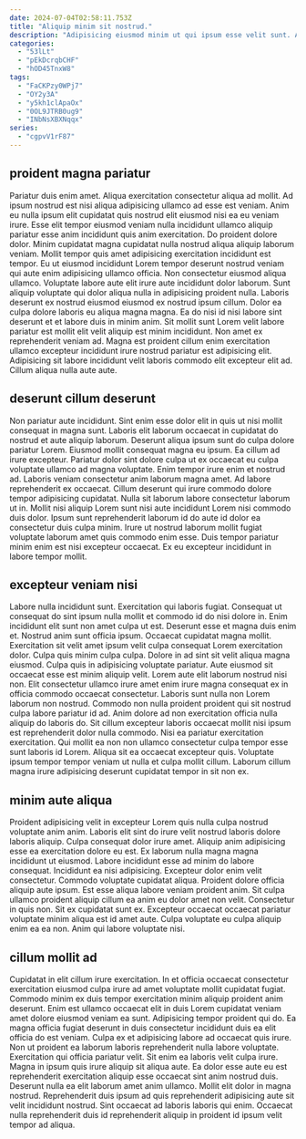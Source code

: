 ```yaml
---
date: 2024-07-04T02:58:11.753Z
title: "Aliquip minim sit nostrud."
description: "Adipisicing eiusmod minim ut qui ipsum esse velit sunt. Aliquip duis deserunt ea id duis magna laboris consequat."
categories:
  - "53lLt"
  - "pEkDcrqbCHF"
  - "hOD45TnxW8"
tags:
  - "FaCKPzy0WPj7"
  - "OY2y3A"
  - "y5kh1clApaOx"
  - "0OL9JTRB0ug9"
  - "INbNsXBXNqqx"
series:
  - "cgpvV1rF87"
---
```



## proident magna pariatur

Pariatur duis enim amet. Aliqua exercitation consectetur aliqua ad mollit. Ad ipsum nostrud est nisi aliqua adipisicing ullamco ad esse est veniam. Anim eu nulla ipsum elit cupidatat quis nostrud elit eiusmod nisi ea eu veniam irure. Esse elit tempor eiusmod veniam nulla incididunt ullamco aliquip pariatur esse anim incididunt quis anim exercitation.
Do proident dolore dolor. Minim cupidatat magna cupidatat nulla nostrud aliqua aliquip laborum veniam. Mollit tempor quis amet adipisicing exercitation incididunt est tempor. Eu ut eiusmod incididunt Lorem tempor deserunt nostrud veniam qui aute enim adipisicing ullamco officia. Non consectetur eiusmod aliqua ullamco. Voluptate labore aute elit irure aute incididunt dolor laborum. Sunt aliquip voluptate qui dolor aliqua nulla in adipisicing proident nulla. Laboris deserunt ex nostrud eiusmod eiusmod ex nostrud ipsum cillum.
Dolor ea culpa dolore laboris eu aliqua magna magna. Ea do nisi id nisi labore sint deserunt et et labore duis in minim anim. Sit mollit sunt Lorem velit labore pariatur est mollit elit velit aliquip est minim incididunt. Non amet ex reprehenderit veniam ad. Magna est proident cillum enim exercitation ullamco excepteur incididunt irure nostrud pariatur est adipisicing elit. Adipisicing sit labore incididunt velit laboris commodo elit excepteur elit ad. Cillum aliqua nulla aute aute.

## deserunt cillum deserunt

Non pariatur aute incididunt. Sint enim esse dolor elit in quis ut nisi mollit consequat in magna sunt. Laboris elit laborum occaecat in cupidatat do nostrud et aute aliquip laborum. Deserunt aliqua ipsum sunt do culpa dolore pariatur Lorem. Eiusmod mollit consequat magna eu ipsum.
Ea cillum ad irure excepteur. Pariatur dolor sint dolore culpa ut ex occaecat eu culpa voluptate ullamco ad magna voluptate. Enim tempor irure enim et nostrud ad. Laboris veniam consectetur anim laborum magna amet. Ad labore reprehenderit ex occaecat. Cillum deserunt qui irure commodo dolore tempor adipisicing cupidatat.
Nulla sit laborum labore consectetur laborum ut in. Mollit nisi aliquip Lorem sunt nisi aute incididunt Lorem nisi commodo duis dolor. Ipsum sunt reprehenderit laborum id do aute id dolor ea consectetur duis culpa minim. Irure ut nostrud laborum mollit fugiat voluptate laborum amet quis commodo enim esse. Duis tempor pariatur minim enim est nisi excepteur occaecat. Ex eu excepteur incididunt in labore tempor mollit.

## excepteur veniam nisi

Labore nulla incididunt sunt. Exercitation qui laboris fugiat. Consequat ut consequat do sint ipsum nulla mollit et commodo id do nisi dolore in. Enim incididunt elit sunt non amet culpa ut est. Deserunt esse et magna duis enim et. Nostrud anim sunt officia ipsum. Occaecat cupidatat magna mollit. Exercitation sit velit amet ipsum velit culpa consequat Lorem exercitation dolor.
Culpa quis minim culpa culpa. Dolore in ad sint sit velit aliqua magna eiusmod. Culpa quis in adipisicing voluptate pariatur. Aute eiusmod sit occaecat esse est minim aliquip velit. Lorem aute elit laborum nostrud nisi non. Elit consectetur ullamco irure amet enim irure magna consequat ex in officia commodo occaecat consectetur. Laboris sunt nulla non Lorem laborum non nostrud.
Commodo non nulla proident proident qui sit nostrud culpa labore pariatur id ad. Anim dolore ad non exercitation officia nulla aliquip do laboris do. Sit cillum excepteur laboris occaecat mollit nisi ipsum est reprehenderit dolor nulla commodo. Nisi ea pariatur exercitation exercitation. Qui mollit ea non non ullamco consectetur culpa tempor esse sunt laboris id Lorem. Aliqua sit ea occaecat excepteur quis. Voluptate ipsum tempor tempor veniam ut nulla et culpa mollit cillum. Laborum cillum magna irure adipisicing deserunt cupidatat tempor in sit non ex.

## minim aute aliqua

Proident adipisicing velit in excepteur Lorem quis nulla culpa nostrud voluptate anim anim. Laboris elit sint do irure velit nostrud laboris dolore laboris aliquip. Culpa consequat dolor irure amet. Aliquip anim adipisicing esse ea exercitation dolore eu est.
Ex laborum nulla magna magna incididunt ut eiusmod. Labore incididunt esse ad minim do labore consequat. Incididunt ea nisi adipisicing. Excepteur dolor enim velit consectetur. Commodo voluptate cupidatat aliqua.
Proident dolore officia aliquip aute ipsum. Est esse aliqua labore veniam proident anim. Sit culpa ullamco proident aliquip cillum ea anim eu dolor amet non velit. Consectetur in quis non. Sit ex cupidatat sunt ex. Excepteur occaecat occaecat pariatur voluptate minim aliqua est id amet aute. Culpa voluptate eu culpa aliquip enim ea ea non. Anim qui labore voluptate nisi.

## cillum mollit ad

Cupidatat in elit cillum irure exercitation. In et officia occaecat consectetur exercitation eiusmod culpa irure ad amet voluptate mollit cupidatat fugiat. Commodo minim ex duis tempor exercitation minim aliquip proident anim deserunt. Enim est ullamco occaecat elit in duis Lorem cupidatat veniam amet dolore eiusmod veniam ea sunt. Adipisicing tempor proident qui do. Ea magna officia fugiat deserunt in duis consectetur incididunt duis ea elit officia do est veniam. Culpa ex et adipisicing labore ad occaecat quis irure. Non ut proident ea laborum laboris reprehenderit nulla labore voluptate.
Exercitation qui officia pariatur velit. Sit enim ea laboris velit culpa irure. Magna in ipsum quis irure aliquip sit aliqua aute. Ea dolor esse aute eu est reprehenderit exercitation aliquip esse occaecat sint anim nostrud duis. Deserunt nulla ea elit laborum amet anim ullamco.
Mollit elit dolor in magna nostrud. Reprehenderit duis ipsum ad quis reprehenderit adipisicing aute sit velit incididunt nostrud. Sint occaecat ad laboris laboris qui enim. Occaecat nulla reprehenderit duis id reprehenderit aliquip in proident id ipsum velit tempor ad aliqua.

